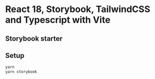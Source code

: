 # React 18, Storybook, TailwindCSS and Typescript with Vite

## Storybook starter

## Setup

```bash
yarn
yarn storybook
```
